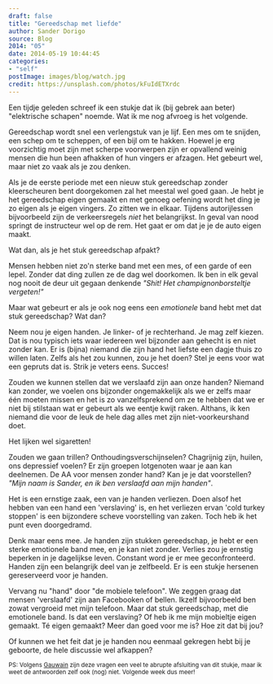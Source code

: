 ```yaml
---
draft: false
title: "Gereedschap met liefde"
author: Sander Dorigo
source: Blog
2014: "05"
date: 2014-05-19 10:44:45
categories:
- "self"
postImage: images/blog/watch.jpg
credit: https://unsplash.com/photos/kFuIdETXrdc
---
```


Een tijdje geleden schreef ik een stukje dat ik (bij gebrek aan beter) "elektrische schapen" noemde. Wat ik me nog afvroeg is het volgende.

<!--more-->

Gereedschap wordt snel een verlengstuk van je lijf. Een mes om te snijden, een schep om te scheppen, of een bijl om te hakken. Hoewel je erg voorzichtig moet zijn met scherpe voorwerpen zijn er opvallend weinig mensen die hun been afhakken of hun vingers er afzagen. Het gebeurt wel, maar niet zo vaak als je zou denken.

Als je de eerste periode met een nieuw stuk gereedschap zonder kleerscheuren bent doorgekomen zal het meestal wel goed gaan. Je hebt je het gereedschap eigen gemaakt en met genoeg oefening wordt het ding je zo eigen als je eigen vingers. Zo zitten we in elkaar. Tijdens autorijlessen bijvoorbeeld zijn de verkeersregels *niet* het belangrijkst. In geval van nood springt de instructeur wel op de rem. Het gaat er om dat je je de auto eigen maakt.

Wat dan, als je het stuk gereedschap afpakt?

Mensen hebben niet zo'n sterke band met een mes, of een garde of een lepel. Zonder dat ding zullen ze de dag wel doorkomen. Ik ben in elk geval nog nooit de deur uit gegaan denkende *"Shit! Het champignonborsteltje vergeten!"*

Maar wat gebeurt er als je ook nog eens een *emotionele* band hebt met dat stuk gereedschap? Wat dan?

Neem nou je eigen handen. Je linker- of je rechterhand. Je mag zelf kiezen. Dat is nou typisch iets waar iedereen wel bijzonder aan gehecht is en niet zonder kan. Er is (bijna) niemand die zijn hand het liefste een dagje thuis zo willen laten. Zelfs als het zou kunnen, zou je het doen? Stel je eens voor wat een gepruts dat is. Strik je veters eens. Succes!

Zouden we kunnen stellen dat we verslaafd zijn aan onze handen? Niemand kan zonder, we voelen ons bijzonder ongemakkelijk als we er zelfs maar één moeten missen en het is zo vanzelfsprekend om ze te hebben dat we er niet bij stilstaan wat er gebeurt als we eentje kwijt raken. Althans, ik ken niemand die voor de leuk de hele dag alles met zijn niet-voorkeurshand doet.

Het lijken wel sigaretten!

Zouden we gaan trillen? Onthoudingsverschijnselen? Chagrijnig zijn, huilen, ons depressief voelen? Er zijn groepen lotgenoten waar je aan kan deelnemen. De AA voor mensen zonder hand? Kan je je dat voorstellen? *"Mijn naam is Sander, en ik ben verslaafd aan mijn handen"*.

Het is een ernstige zaak, een van je handen verliezen. Doen alsof het hebben van een hand een 'verslaving' is, en het verliezen ervan 'cold turkey stoppen' is een bijzondere scheve voorstelling van zaken. Toch heb ik het punt even doorgedramd.

Denk maar eens mee. Je handen zijn stukken gereedschap, je hebt er een sterke emotionele band mee, en je kan niet zonder. Verlies zou je ernstig beperken in je dagelijkse leven. Constant word je er mee geconfronteerd. Handen zijn een belangrijk deel van je zelfbeeld. Er is een stukje hersenen gereserveerd voor je handen.

Vervang nu "hand" door "de mobiele telefoon". We zeggen graag dat mensen 'verslaafd' zijn aan Facebooken of bellen. Ikzelf bijvoorbeeld ben zowat vergroeid met mijn telefoon. Maar dat stuk gereedschap, met die emotionele band. Is dat een verslaving? Of heb ik me mijn mobieltje eigen gemaakt. Té eigen gemaakt? Meer dan goed voor me is? Hoe zit dat bij jou?

Of kunnen we het feit dat je je handen nou eenmaal gekregen hebt bij je geboorte, de hele discussie wel afkappen?

<small>PS: Volgens [Gauwain](http://gauwain.nl) zijn deze vragen een veel te abrupte afsluiting van dit stukje, maar ik weet de antwoorden zelf ook (nog) niet. Volgende week dus meer!</small>